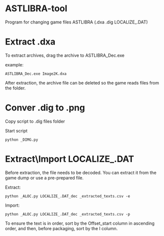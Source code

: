 # ASTLIBRA-tool
Program for changing game files ASTLIBRA (.dxa .dig LOCALIZE_.DAT)

# Extract .dxa
To extract archives, drag the archive to ASTLIBRA_Dec.exe

example:
```
ASTLIBRA_Dec.exe Image2K.dxa
```

After extraction, the archive file can be deleted so the game reads files from the folder.

# Conver .dig to .png
Copy script to .dig files folder

Start script
```
python _DIMG.py
```

# Extract\Import LOCALIZE_.DAT
Before extraction, the file needs to be decoded. You can extract it from the game dump or use a pre-prepared file.

Extract:
```
python _ALOC.py LOCALIZE_.DAT_dec _extracted_texts.csv -e
```
Import:
```
python _ALOC.py LOCALIZE_.DAT_dec _extracted_texts.csv -p
```

To ensure the text is in order, sort by the Offset_start column in ascending order, and then, before packaging, sort by the I column.

